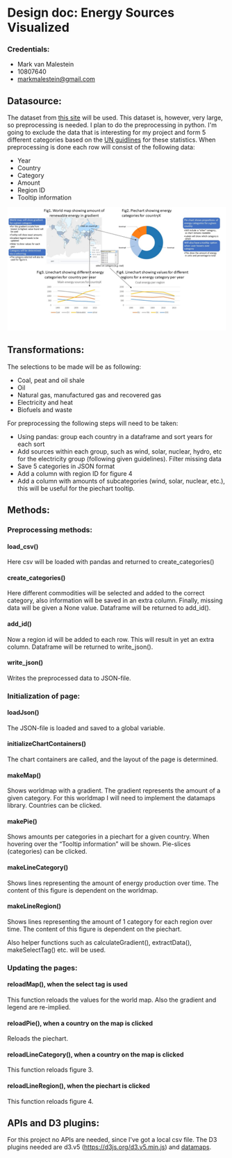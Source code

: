 # Design doc: Energy Sources Visualized
### Credentials:
* Mark van Malestein
* 10807640
* markmalestein@gmail.com

## Datasource:
The dataset from [this site](https://www.kaggle.com/unitednations/international-energy-statistics) will be used. This dataset is, however, very large, so preprocessing is needed. I plan to do the preprocessing in python. I'm going to exclude the data that is interesting for my project and form 5 different categories based on the [UN guidlines](data/Energy-Questionnaire-Guidelines.pdf) for these statistics. When preprocessing is done each row will consist of the following data:
* Year
* Country
* Category
* Amount
* Region ID
* Tooltip information

![alt_text](data/sketchnew.jpg)

## Transformations:
The selections to be made will be as following:
* Coal, peat and oil shale
* Oil
* Natural gas, manufactured gas and recovered gas
* Electricity and heat
* Biofuels and waste

For preprocessing the following steps will need to be taken:
* Using pandas: group each country in a dataframe and sort years for each sort
* Add sources within each group, such as wind, solar, nuclear, hydro, etc for the electricity group (following given guidelines). Filter missing data
* Save 5 categories in JSON format
* Add a column with region ID for figure 4
* Add a column with amounts of subcategories (wind, solar, nuclear, etc.), this will be useful for the piechart tooltip.

## Methods:
### Preprocessing methods:
#### load_csv()
Here csv will be loaded with pandas and returned to create_categories()
#### create_categories()
Here different commodities will be selected and added to the correct category, also information will be saved in an extra column. Finally, missing data will be given a None value. Dataframe will be returned to add_id().
#### add_id()
Now a region id will be added to each row. This will result in yet an extra column. Dataframe will be returned to write_json().
#### write_json()
Writes the preprocessed data to JSON-file.
### Initialization of page:
#### loadJson()
The JSON-file is loaded and saved to a global variable.

#### initializeChartContainers()
The chart containers are called, and the layout of the page is determined.

#### makeMap()
Shows worldmap with a gradient. The gradient represents the amount of a given category. For this worldmap I will need to implement the datamaps library. Countries can be clicked.

#### makePie()
Shows amounts per categories in a piechart for a given country. When hovering over the “Tooltip information” will be shown. Pie-slices (categories) can be clicked.

#### makeLineCategory()
Shows lines representing the amount of energy production over time. The content of this figure is dependent on the worldmap.

#### makeLineRegion()
Shows lines representing the amount of 1 category for each region over time. The content of this figure is dependent on the piechart.

Also helper functions such as calculateGradient(), extractData(), makeSelectTag() etc. will be used.
### Updating the pages:
#### reloadMap(), when the select tag is used
This function reloads the values for the world map. Also the gradient and legend are re-implied.

#### reloadPie(), when a country on the map is clicked
Reloads the piechart.

#### reloadLineCategory(), when a country on the map is clicked
This function reloads figure 3.

#### reloadLineRegion(), when the piechart is clicked
This function reloads figure 4.

## APIs and D3 plugins:
For this project no APIs are needed, since I've got a local csv file. The D3 plugins needed are d3.v5 (https://d3js.org/d3.v5.min.js) and [datamaps](https://github.com/markmarkoh/datamaps/releases/tag/v0.5.0).
